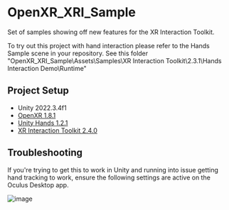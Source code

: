 # OpenXR_XRI_Sample
Set of samples showing off new features for the XR Interaction Toolkit.

To try out this project with hand interaction please refer to the Hands Sample scene in your repository.
See this folder "OpenXR_XRI_Sample\Assets\Samples\XR Interaction Toolkit\2.3.1\Hands Interaction Demo\Runtime"

## Project Setup
- Unity 2022.3.4f1
- [OpenXR 1.8.1](https://docs.unity3d.com/Packages/com.unity.xr.openxr@1.8/manual/index.html)
- [Unity Hands 1.2.1](https://docs.unity3d.com/Packages/com.unity.xr.hands@1.2/manual/index.html)
- [XR Interaction Toolkit 2.4.0](https://docs.unity3d.com/Packages/com.unity.xr.interaction.toolkit@2.4/manual/index.html)


## Troubleshooting
If you're trying to get this to work in Unity and running into issue getting hand tracking to work, 
ensure the following settings are active on the Oculus Desktop app.

![image](https://user-images.githubusercontent.com/7420990/230647515-21ca939f-48e8-4b73-8f92-889a0e00fa6a.png)
